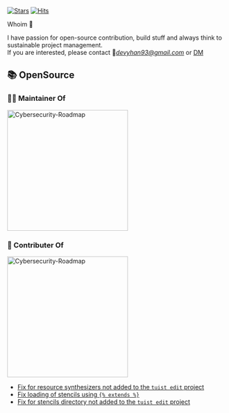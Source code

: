 [![Stars](https://img.shields.io/github/stars/devyhan?color=orange&label=GitHub%20stars&logo=github&logo_color=orange)](https://github.com/devyhan/devyhan)
[![Hits](https://hits.seeyoufarm.com/api/count/incr/badge.svg?url=https%3A%2F%2Fgithub.com%2Fdevyhan&count_bg=%23743DC8&title_bg=%23555555&icon=&icon_color=%23E7E7E7&title=Today&edge_flat=false)](https://github.com/devyhan/devyhan)

Whoim 🤔

I have passion for open-source contribution, build stuff and always think to sustainable project management.  
If you are interested, please contact 📮*devyhan93@gmail.com* or 
<a href="https://twitter.com/messages/compose?recipient_id=devyhan93">
DM
</a>

## 📚 OpenSource

<h3 align="left">
👨‍💻 Maintainer Of
</h3>

<p align="left">
  <a href="https://github.com/devyhan/URLRouter">
  <img width="278" src="https://denvercoder1-github-readme-stats.vercel.app/api/pin/?username=devyhan&repo=URLRouter&theme=react&bg_color=2d333b&title_color=e97537&hide_border=true&icon_color=F8D866&show_icons=false" alt="Cybersecurity-Roadmap">
  </a>
</p>

<h3 align="left">
📝 Contributer Of
</h3>

<p align="left">
  <a href="https://github.com/tuist/tuist">
  <img width="278" src="https://denvercoder1-github-readme-stats.vercel.app/api/pin/?username=tuist&repo=Tuist&theme=react&bg_color=2d333b&title_color=6b3ab6&hide_border=true&icon_color=F8D866&show_icons=false" alt="Cybersecurity-Roadmap">
  </a>
</p>

- [Fix for resource synthesizers not added to the `tuist edit` project](https://github.com/tuist/tuist/pull/4822)
- [Fix loading of stencils using `{% extends %}`](https://github.com/tuist/tuist/pull/4844)
- [Fix for stencils directory not added to the `tuist edit` project](https://github.com/tuist/tuist/pull/4850)

